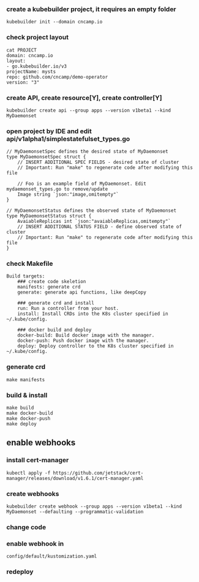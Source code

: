 ### create a kubebuilder project, it requires an empty folder
```
kubebuilder init --domain cncamp.io
```

### check project layout
```
cat PROJECT
domain: cncamp.io
layout:
- go.kubebuilder.io/v3
projectName: mysts
repo: github.com/cncamp/demo-operator
version: "3"
```
### create API, create resource[Y], create controller[Y]
```
kubebuilder create api --group apps --version v1beta1 --kind MyDaemonset
```
### open project by IDE and edit api/v1alpha1/simplestatefulset_types.go
```
// MyDaemonsetSpec defines the desired state of MyDaemonset
type MyDaemonsetSpec struct {
	// INSERT ADDITIONAL SPEC FIELDS - desired state of cluster
	// Important: Run "make" to regenerate code after modifying this file

	// Foo is an example field of MyDaemonset. Edit mydaemonset_types.go to remove/update
	Image string `json:"image,omitempty"`
}

// MyDaemonsetStatus defines the observed state of MyDaemonset
type MyDaemonsetStatus struct {
	AvaiableReplicas int `json:"avaiableReplicas,omitempty"`
	// INSERT ADDITIONAL STATUS FIELD - define observed state of cluster
	// Important: Run "make" to regenerate code after modifying this file
}
```
### check Makefile
```
Build targets:
    ### create code skeletion
    manifests: generate crd
    generate: generate api functions, like deepCopy
    
    ### generate crd and install
    run: Run a controller from your host.
    install: Install CRDs into the K8s cluster specified in ~/.kube/config.
    
    ### docker build and deploy
    docker-build: Build docker image with the manager.
    docker-push: Push docker image with the manager.
    deploy: Deploy controller to the K8s cluster specified in ~/.kube/config.

```
### generate crd
```
make manifests
```
### build & install
```
make build
make docker-build
make docker-push
make deploy
```
## enable webhooks
### install cert-manager
```
kubectl apply -f https://github.com/jetstack/cert-manager/releases/download/v1.6.1/cert-manager.yaml
```
### create webhooks
```
kubebuilder create webhook --group apps --version v1beta1 --kind MyDaemonset --defaulting --programmatic-validation
```
### change code
### enable webhook in
```
config/default/kustomization.yaml
```
### redeploy